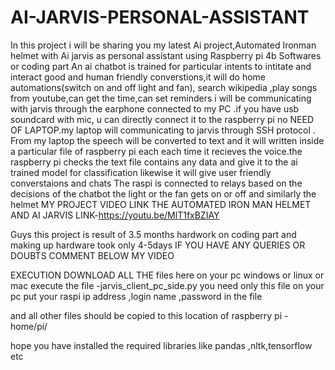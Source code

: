 # AI-JARVIS-PERSONAL-ASSISTANT
In this project i will be sharing you my latest Ai project,Automated Ironman helmet with Ai jarvis as personal assistant  using Raspberry pi 4b Softwares or coding part An ai chatbot is trained for particular intents to intitate and interact good and human friendly converstions,it will do home automations(switch on and off light and fan), search wikipedia ,play songs from youtube,can get the time,can set reminders
i will be communicating with jarvis through the earphone connected to my PC .if you have usb soundcard with mic, u can directly 
connect it to the raspberry pi no NEED OF LAPTOP.my laptop will communicating to jarvis through SSH protocol .
From my laptop the speech will be converted to text and it will written inside  a particular file of raspberry pi each each time it recieves the voice.the raspberry pi checks the text file contains any data and give it to the ai trained model for classification
likewise it will give user friendly converstaions and chats
The raspi is connected to relays based on the decisions of the chatbot the light or the fan gets on or off and similarly the helmet
MY PROJECT VIDEO LINK 
THE AUTOMATED IRON MAN HELMET AND AI JARVIS 
LINK-https://youtu.be/MlT1fxBZIAY


Guys this project is result of 3.5 months hardwork on coding part and making up hardware took only 4-5days
IF YOU HAVE ANY QUERIES OR DOUBTS COMMENT BELOW MY VIDEO


EXECUTION
DOWNLOAD ALL THE files here
on your pc windows or linux or mac execute the file -jarvis_client_pc_side.py you need only this file on your pc
put your raspi ip address ,login name ,password in the file

and all other files should be copied to this location of raspberry pi - home/pi/

hope you have installed the required libraries like pandas ,nltk,tensorflow etc
